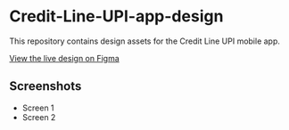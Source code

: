 # Credit-Line-UPI-app-design



This repository contains design assets for the Credit Line UPI mobile app.

[View the live design on Figma]([https://www.figma.com/proto/Sudpi7hiykyoaszDY8qDMt/credit-line-app-for-vegapay?node-id=34-123&t=zGJkNbTp1keyazN5-1])

## Screenshots
- Screen 1
- Screen 2
